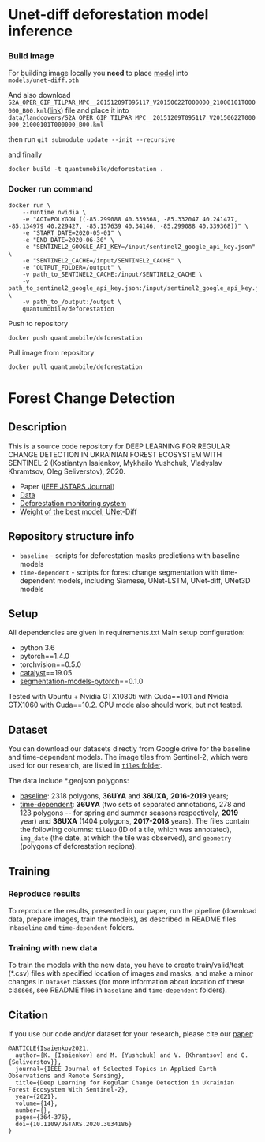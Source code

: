 # Unet-diff deforestation model inference

### Build image

For building image locally you <b>need</b> to place [model](https://drive.google.com/file/d/1rbJf9lPLScT4h-X3e0CAsOqMqZfA6KNI/view?usp=sharing) into  
`models/unet-diff.pth`

And also download `S2A_OPER_GIP_TILPAR_MPC__20151209T095117_V20150622T000000_21000101T000000_B00.kml`([link](https://sentinel.esa.int/documents/247904/1955685/S2A_OPER_GIP_TILPAR_MPC__20151209T095117_V20150622T000000_21000101T000000_B00.kml)) file and place it into `data/landcovers/S2A_OPER_GIP_TILPAR_MPC__20151209T095117_V20150622T000000_21000101T000000_B00.kml`

then run `git submodule update --init --recursive`

and finally

`docker build -t quantumobile/deforestation .`


### Docker run command
```
docker run \
    --runtime nvidia \
    -e "AOI=POLYGON ((-85.299088 40.339368, -85.332047 40.241477, -85.134979 40.229427, -85.157639 40.34146, -85.299088 40.339368))" \
    -e "START_DATE=2020-05-01" \
    -e "END_DATE=2020-06-30" \
    -e "SENTINEL2_GOOGLE_API_KEY=/input/sentinel2_google_api_key.json" \
    -e "SENTINEL2_CACHE=/input/SENTINEL2_CACHE" \
    -e "OUTPUT_FOLDER=/output" \
    -v path_to_SENTINEL2_CACHE:/input/SENTINEL2_CACHE \
    -v path_to_sentinel2_google_api_key.json:/input/sentinel2_google_api_key.json \
    -v path_to_/output:/output \
    quantumobile/deforestation
```

Push to repository 
```
docker push quantumobile/deforestation
```
Pull image from repository
```
docker pull quantumobile/deforestation
```


# Forest Change Detection

## Description
This is a source code repository for DEEP LEARNING FOR REGULAR CHANGE DETECTION IN UKRAINIAN FOREST ECOSYSTEM WITH SENTINEL-2 (Kostiantyn Isaienkov, Mykhailo Yushchuk, Vladyslav Khramtsov, Oleg Seliverstov), 2020.

* Paper ([IEEE JSTARS Journal](https://ieeexplore.ieee.org/document/9241044))
* [Data](https://drive.google.com/drive/folders/1GJwDQ7SqASyPlusjbYWHLbrpNg_wAtuP?usp=sharing)
* [Deforestation monitoring system](http://bit.ly/clearcutq)
* [Weight of the best model, UNet-Diff](https://drive.google.com/file/d/1rbJf9lPLScT4h-X3e0CAsOqMqZfA6KNI/view?usp=sharing)

## Repository structure info
 * `baseline` - scripts for deforestation masks predictions with baseline models
 * `time-dependent` - scripts for forest change segmentation with time-dependent models, including Siamese, UNet-LSTM, UNet-diff, UNet3D models

## Setup
All dependencies are given in requirements.txt
Main setup configuration:
* python 3.6
* pytorch==1.4.0
* torchvision==0.5.0
* [catalyst](https://github.com/catalyst-team/catalyst)==19.05
* [segmentation-models-pytorch](https://github.com/qubvel/segmentation_models.pytorch)==0.1.0

Tested with Ubuntu + Nvidia GTX1080ti with Cuda==10.1 and Nvidia GTX1060 with Cuda==10.2. 
CPU mode also should work, but not tested.

## Dataset
You can download our datasets directly from Google drive for the baseline and time-dependent models. The image tiles from Sentinel-2, which were used for our research, are listed in [`tiles` folder](https://drive.google.com/drive/folders/1GJwDQ7SqASyPlusjbYWHLbrpNg_wAtuP?usp=sharing).

The data include *.geojson polygons:
* [baseline](https://drive.google.com/drive/folders/1GJwDQ7SqASyPlusjbYWHLbrpNg_wAtuP?usp=sharing): 2318 polygons, **36UYA** and **36UXA**, **2016-2019** years;
* [time-dependent](https://drive.google.com/drive/folders/1GJwDQ7SqASyPlusjbYWHLbrpNg_wAtuP?usp=sharing): **36UYA** (two sets of separated annotations, 278 and 123 polygons -- for spring and summer seasons respectively, **2019** year) and **36UXA** (1404 polygons, **2017-2018** years).
The files contain the following columns: `tileID` (ID of a tile, which was annotated), `img_date` (the date, at which the tile was observed), and `geometry` (polygons of deforestation regions).

## Training
### Reproduce results
To reproduce the results, presented in our paper, run the pipeline (download data, prepare images, train the models), as described in README files in`baseline` and `time-dependent` folders.
### Training with new data
To train the models with the new data, you have to create train/valid/test (*.csv) files with specified location of images and masks, and make a minor changes in `Dataset` classes (for more information about location of these classes, see README files in `baseline` and `time-dependent` folders).

## Citation
If you use our code and/or dataset for your research, please cite our [paper](https://ieeexplore.ieee.org/document/9241044):

```
@ARTICLE{Isaienkov2021,
  author={K. {Isaienkov} and M. {Yushchuk} and V. {Khramtsov} and O. {Seliverstov}},
  journal={IEEE Journal of Selected Topics in Applied Earth Observations and Remote Sensing},
  title={Deep Learning for Regular Change Detection in Ukrainian Forest Ecosystem With Sentinel-2},
  year={2021},
  volume={14},
  number={},
  pages={364-376},
  doi={10.1109/JSTARS.2020.3034186}
}
```
